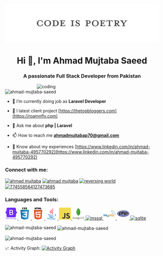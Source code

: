 ![logo](https://github.com/Ahmad-Mujtaba-Saeed/Ahmad-Mujtaba-Saeed/blob/main/codeispoetrywp.jpg)

<h1 align="center">Hi 👋, I'm Ahmad Mujtaba Saeed</h1>
<h3 align="center">A passionate Full Stack Developer from Pakistan</h3>
<img align="right" alt="coding" width="400" src="https://user-images.githubusercontent.com/55389276/140866485-8fb1c876-9a8f-4d6a-98dc-08c4981eaf70.gif">
<p align="left"> <img src="https://komarev.com/ghpvc/?username=ahmad-mujtaba-saeed&label=Profile%20views&color=0e75b6&style=flat" alt="ahmad-mujtaba-saeed" /> </p>

- 🌱 I’m currently doing job as **Laravel Developer**

- 📝 I latest client project [https://thetopbloggers.com](https://roamnfly.com)

- 💬 Ask me about **php | Laravel**

- 📫 How to reach me **ahmadmujtabap70@gmail.com**

- 📄 Know about my experiences [https://www.linkedin.com/in/ahmad-mujtaba-495770292](https://www.linkedin.com/in/ahmad-mujtaba-495770292)

<h3 align="left">Connect with me:</h3>
<p align="left">
<a href="https://linkedin.com/in/ahmad mujtaba" target="blank"><img align="center" src="https://raw.githubusercontent.com/rahuldkjain/github-profile-readme-generator/master/src/images/icons/Social/linked-in-alt.svg" alt="ahmad mujtaba" height="30" width="40" /></a>
<a href="https://fb.com/ahmad mujtaba" target="blank"><img align="center" src="https://raw.githubusercontent.com/rahuldkjain/github-profile-readme-generator/master/src/images/icons/Social/facebook.svg" alt="ahmad mujtaba" height="30" width="40" /></a>
<a href="https://www.youtube.com/c/reversing world" target="blank"><img align="center" src="https://raw.githubusercontent.com/rahuldkjain/github-profile-readme-generator/master/src/images/icons/Social/youtube.svg" alt="reversing world" height="30" width="40" /></a>
<a href="https://discord.gg/774558564127473685" target="blank"><img align="center" src="https://raw.githubusercontent.com/rahuldkjain/github-profile-readme-generator/master/src/images/icons/Social/discord.svg" alt="774558564127473685" height="30" width="40" /></a>
</p>

<h3 align="left">Languages and Tools:</h3>
<p align="left"> <a href="https://getbootstrap.com" target="_blank" rel="noreferrer"> <img src="https://raw.githubusercontent.com/devicons/devicon/master/icons/bootstrap/bootstrap-plain-wordmark.svg" alt="bootstrap" width="40" height="40"/> </a> <a href="https://www.w3schools.com/css/" target="_blank" rel="noreferrer"> <img src="https://raw.githubusercontent.com/devicons/devicon/master/icons/css3/css3-original-wordmark.svg" alt="css3" width="40" height="40"/> </a> <a href="https://www.w3.org/html/" target="_blank" rel="noreferrer"> <img src="https://raw.githubusercontent.com/devicons/devicon/master/icons/html5/html5-original-wordmark.svg" alt="html5" width="40" height="40"/> </a> <a href="https://www.java.com" target="_blank" rel="noreferrer"> <img src="https://raw.githubusercontent.com/devicons/devicon/master/icons/java/java-original.svg" alt="java" width="40" height="40"/> </a> <a href="https://developer.mozilla.org/en-US/docs/Web/JavaScript" target="_blank" rel="noreferrer"> <img src="https://raw.githubusercontent.com/devicons/devicon/master/icons/javascript/javascript-original.svg" alt="javascript" width="40" height="40"/> </a> <a href="https://www.mongodb.com/" target="_blank" rel="noreferrer"> <img src="https://raw.githubusercontent.com/devicons/devicon/master/icons/mongodb/mongodb-original-wordmark.svg" alt="mongodb" width="40" height="40"/> </a> <a href="https://www.microsoft.com/en-us/sql-server" target="_blank" rel="noreferrer"> <img src="https://www.svgrepo.com/show/303229/microsoft-sql-server-logo.svg" alt="mssql" width="40" height="40"/> </a> <a href="https://www.mysql.com/" target="_blank" rel="noreferrer"> <img src="https://raw.githubusercontent.com/devicons/devicon/master/icons/mysql/mysql-original-wordmark.svg" alt="mysql" width="40" height="40"/> </a>
  <a href="https://www.php.net" target="_blank" rel="noreferrer"> <img src="https://raw.githubusercontent.com/devicons/devicon/master/icons/php/php-original.svg" alt="php" width="40" height="40"/> </a> <a href="https://www.sqlite.org/" target="_blank" rel="noreferrer"> <img src="https://www.vectorlogo.zone/logos/sqlite/sqlite-icon.svg" alt="sqlite" width="40" height="40"/> </a> </p>

<p><img align="left" src="https://github-readme-stats.vercel.app/api/top-langs?username=ahmad-mujtaba-saeed&show_icons=true&locale=en&layout=compact" alt="ahmad-mujtaba-saeed" /></p>

<p>&nbsp;<img align="center" src="https://github-readme-stats.vercel.app/api?username=ahmad-mujtaba-saeed&show_icons=true&locale=en" alt="ahmad-mujtaba-saeed" /></p>

<p><img align="center" src="https://github-readme-streak-stats.herokuapp.com/?user=Ahmad-Mujtaba-Saeed&" alt="ahmad-mujtaba-saeed" /></p>

📈 Activity Graph:
[![Activity Graph](https://github-readme-activity-graph.vercel.app/graph?username=Ahmad-Mujtaba-Saeed)](https://github.com/Ahmad-Mujtaba-Saeed/github-readme-activity-graph)
